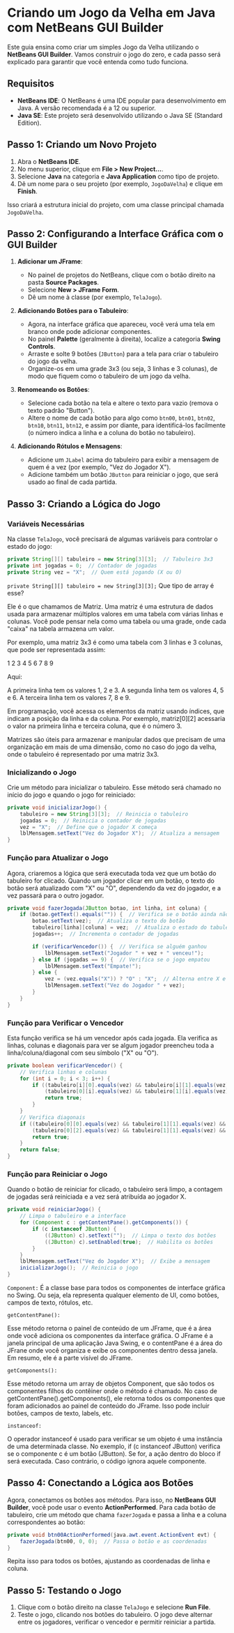 # Criando um Jogo da Velha em Java com NetBeans GUI Builder

Este guia ensina como criar um simples Jogo da Velha utilizando o **NetBeans GUI Builder**. Vamos construir o jogo do zero, e cada passo será explicado para garantir que você entenda como tudo funciona.

## Requisitos

- **NetBeans IDE**: O NetBeans é uma IDE popular para desenvolvimento em Java. A versão recomendada é a 12 ou superior.
- **Java SE**: Este projeto será desenvolvido utilizando o Java SE (Standard Edition).

## Passo 1: Criando um Novo Projeto

1. Abra o **NetBeans IDE**.
2. No menu superior, clique em **File > New Project...**.
3. Selecione **Java** na categoria e **Java Application** como tipo de projeto.
4. Dê um nome para o seu projeto (por exemplo, `JogoDaVelha`) e clique em **Finish**.

Isso criará a estrutura inicial do projeto, com uma classe principal chamada `JogoDaVelha`.

## Passo 2: Configurando a Interface Gráfica com o GUI Builder

1. **Adicionar um JFrame**:
    - No painel de projetos do NetBeans, clique com o botão direito na pasta **Source Packages**.
    - Selecione **New > JFrame Form**.
    - Dê um nome à classe (por exemplo, `TelaJogo`).

2. **Adicionando Botões para o Tabuleiro**:
    - Agora, na interface gráfica que apareceu, você verá uma tela em branco onde pode adicionar componentes.
    - No painel **Palette** (geralmente à direita), localize a categoria **Swing Controls**.
    - Arraste e solte 9 botões (`JButton`) para a tela para criar o tabuleiro do jogo da velha.
    - Organize-os em uma grade 3x3 (ou seja, 3 linhas e 3 colunas), de modo que fiquem como o tabuleiro de um jogo da velha.

3. **Renomeando os Botões**:
    - Selecione cada botão na tela e altere o texto para vazio (remova o texto padrão "Button").
    - Altere o nome de cada botão para algo como `btn00`, `btn01`, `btn02`, `btn10`, `btn11`, `btn12`, e assim por diante, para identificá-los facilmente (o número indica a linha e a coluna do botão no tabuleiro).

4. **Adicionando Rótulos e Mensagens**:
    - Adicione um `JLabel` acima do tabuleiro para exibir a mensagem de quem é a vez (por exemplo, "Vez do Jogador X").
    - Adicione também um botão `JButton` para reiniciar o jogo, que será usado ao final de cada partida.

## Passo 3: Criando a Lógica do Jogo

### Variáveis Necessárias

Na classe `TelaJogo`, você precisará de algumas variáveis para controlar o estado do jogo:

```java
private String[][] tabuleiro = new String[3][3];  // Tabuleiro 3x3
private int jogadas = 0;  // Contador de jogadas
private String vez = "X";  // Quem está jogando (X ou O)
```
`private String[][] tabuleiro = new String[3][3];`
Que tipo de array é esse?

Ele é o que chamamos de Matriz. 
Uma matriz é uma estrutura de dados usada para armazenar múltiplos valores em uma tabela com várias linhas e colunas. Você pode pensar nela como uma tabela ou uma grade, onde cada "caixa" na tabela armazena um valor.

Por exemplo, uma matriz 3x3 é como uma tabela com 3 linhas e 3 colunas, que pode ser representada assim:


1  2  3
4  5  6
7  8  9


Aqui:

A primeira linha tem os valores 1, 2 e 3.
A segunda linha tem os valores 4, 5 e 6.
A terceira linha tem os valores 7, 8 e 9.

Em programação, você acessa os elementos da matriz usando índices, que indicam a posição da linha e da coluna. Por exemplo, matriz[0][2] acessaria o valor na primeira linha e terceira coluna, que é o número 3.

Matrizes são úteis para armazenar e manipular dados que precisam de uma organização em mais de uma dimensão, como no caso do jogo da velha, onde o tabuleiro é representado por uma matriz 3x3.


### Inicializando o Jogo

Crie um método para inicializar o tabuleiro. Esse método será chamado no início do jogo e quando o jogo for reiniciado:

```java
private void inicializarJogo() {
    tabuleiro = new String[3][3];  // Reinicia o tabuleiro
    jogadas = 0;  // Reinicia o contador de jogadas
    vez = "X";  // Define que o jogador X começa
    lblMensagem.setText("Vez do Jogador X");  // Atualiza a mensagem
}
```

### Função para Atualizar o Jogo

Agora, criaremos a lógica que será executada toda vez que um botão do tabuleiro for clicado. Quando um jogador clicar em um botão, o texto do botão será atualizado com "X" ou "O", dependendo da vez do jogador, e a vez passará para o outro jogador.

```java
private void fazerJogada(JButton botao, int linha, int coluna) {
    if (botao.getText().equals("")) {  // Verifica se o botão ainda não foi clicado
        botao.setText(vez);  // Atualiza o texto do botão
        tabuleiro[linha][coluna] = vez;  // Atualiza o estado do tabuleiro
        jogadas++;  // Incrementa o contador de jogadas

        if (verificarVencedor()) {  // Verifica se alguém ganhou
            lblMensagem.setText("Jogador " + vez + " venceu!");
        } else if (jogadas == 9) {  // Verifica se o jogo empatou
            lblMensagem.setText("Empate!");
        } else {
            vez = (vez.equals("X")) ? "O" : "X";  // Alterna entre X e O
            lblMensagem.setText("Vez do Jogador " + vez);
        }
    }
}
```

### Função para Verificar o Vencedor

Esta função verifica se há um vencedor após cada jogada. Ela verifica as linhas, colunas e diagonais para ver se algum jogador preencheu toda a linha/coluna/diagonal com seu símbolo ("X" ou "O").

```java
private boolean verificarVencedor() {
    // Verifica linhas e colunas
    for (int i = 0; i < 3; i++) {
        if ((tabuleiro[i][0].equals(vez) && tabuleiro[i][1].equals(vez) && tabuleiro[i][2].equals(vez)) ||
            (tabuleiro[0][i].equals(vez) && tabuleiro[1][i].equals(vez) && tabuleiro[2][i].equals(vez))) {
            return true;
        }
    }
    // Verifica diagonais
    if ((tabuleiro[0][0].equals(vez) && tabuleiro[1][1].equals(vez) && tabuleiro[2][2].equals(vez)) ||
        (tabuleiro[0][2].equals(vez) && tabuleiro[1][1].equals(vez) && tabuleiro[2][0].equals(vez))) {
        return true;
    }
    return false;
}
```

### Função para Reiniciar o Jogo

Quando o botão de reiniciar for clicado, o tabuleiro será limpo, a contagem de jogadas será reiniciada e a vez será atribuída ao jogador X.

```java
private void reiniciarJogo() {
    // Limpa o tabuleiro e a interface
    for (Component c : getContentPane().getComponents()) {
        if (c instanceof JButton) {
            ((JButton) c).setText("");  // Limpa o texto dos botões
            ((JButton) c).setEnabled(true);  // Habilita os botões
        }
    }
    lblMensagem.setText("Vez do Jogador X");  // Exibe a mensagem
    inicializarJogo();  // Reinicia o jogo
}
```

`Component:` 
É a classe base para todos os componentes de interface gráfica no Swing. Ou seja, ela representa qualquer elemento de UI, como botões, campos de texto, rótulos, etc.

`getContentPane():`

Esse método retorna o painel de conteúdo de um JFrame, que é a área onde você adiciona os componentes da interface gráfica. O JFrame é a janela principal de uma aplicação Java Swing, e o contentPane é a área do JFrane onde você organiza e exibe os componentes dentro dessa janela. Em resumo, ele é a parte visível do JFrame.

`getComponents():`

Esse método retorna um array de objetos Component, que são todos os componentes filhos do contêiner onde o método é chamado. No caso de getContentPane().getComponents(), ele retorna todos os componentes que foram adicionados ao painel de conteúdo do JFrame. Isso pode incluir botões, campos de texto, labels, etc.

`instanceof:`

O operador instanceof é usado para verificar se um objeto é uma instância de uma determinada classe. No exemplo, if (c instanceof JButton) verifica se o componente c é um botão (JButton). Se for, a ação dentro do bloco if será executada. Caso contrário, o código ignora aquele componente.



## Passo 4: Conectando a Lógica aos Botões

Agora, conectamos os botões aos métodos. Para isso, no **NetBeans GUI Builder**, você pode usar o evento **ActionPerformed**. Para cada botão de tabuleiro, crie um método que chama `fazerJogada` e passa a linha e a coluna correspondentes ao botão:

```java
private void btn00ActionPerformed(java.awt.event.ActionEvent evt) {                                     
    fazerJogada(btn00, 0, 0);  // Passa o botão e as coordenadas
}                                    
```

Repita isso para todos os botões, ajustando as coordenadas de linha e coluna.

## Passo 5: Testando o Jogo

1. Clique com o botão direito na classe `TelaJogo` e selecione **Run File**.
2. Teste o jogo, clicando nos botões do tabuleiro. O jogo deve alternar entre os jogadores, verificar o vencedor e permitir reiniciar a partida.

